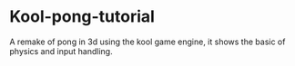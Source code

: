 # Kool-pong-tutorial
 
A remake of pong in 3d using the kool game engine, it shows the basic of physics and input handling.
